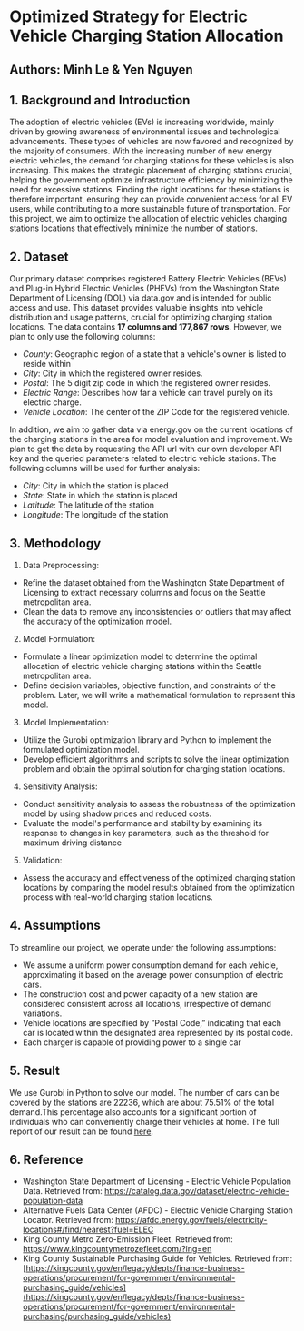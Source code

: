 # Optimized Strategy for Electric Vehicle Charging Station Allocation
Authors: Minh Le & Yen Nguyen
---
## 1. Background and Introduction
The adoption of electric vehicles (EVs) is increasing worldwide, mainly driven by growing awareness of environmental issues and technological advancements. These types of vehicles are now favored and recognized by the majority of consumers. With the increasing number of new energy electric vehicles, the demand for charging stations for these vehicles is also increasing. This makes the strategic placement of charging stations crucial, helping the government optimize infrastructure efficiency by minimizing the need for excessive stations. Finding the right locations for these stations is therefore important, ensuring they can provide convenient access for all EV users, while contributing to a more sustainable future of transportation.
For this project, we aim to optimize the allocation of electric vehicles charging stations locations that effectively minimize the number of stations. 

## 2. Dataset
Our primary dataset comprises registered Battery Electric Vehicles (BEVs) and Plug-in Hybrid Electric Vehicles (PHEVs) from the Washington State Department of Licensing (DOL) via data.gov and is intended for public access and use. This dataset provides valuable insights into vehicle distribution and usage patterns, crucial for optimizing charging station locations. The data contains **17 columns and 177,867 rows**. However, we plan to only use the following columns:
- *County*: Geographic region of a state that a vehicle's owner is listed to reside within
- *City*: City in which the registered owner resides.
- *Postal*: The 5 digit zip code in which the registered owner resides.
- *Electric Range*: Describes how far a vehicle can travel purely on its electric charge.
- *Vehicle Location*: The center of the ZIP Code for the registered vehicle.

In addition, we aim to gather data via energy.gov on the current locations of the charging stations in the area for model evaluation and improvement. We plan to get the data by requesting the API url with our own developer API key and the queried parameters related to electric vehicle stations. The following columns will be used for further analysis:
- *City*: City in which the station is placed
- *State*: State in which the station is placed
- *Latitude*: The latitude of the station
- *Longitude*: The longitude of the station

## 3. Methodology
1. Data Preprocessing: 
- Refine the dataset obtained from the Washington State Department of Licensing to extract necessary columns and focus on the Seattle metropolitan area.
- Clean the data to remove any inconsistencies or outliers that may affect the accuracy of the optimization model.
2. Model Formulation: 
- Formulate a linear optimization model to determine the optimal allocation of electric vehicle charging stations within the Seattle metropolitan area.
- Define decision variables, objective function, and constraints of the problem. Later, we will write a mathematical formulation to represent this model. 
3. Model Implementation: 
- Utilize the Gurobi optimization library and Python to implement the formulated optimization model.
- Develop efficient algorithms and scripts to solve the linear optimization problem and obtain the optimal solution for charging station locations.
4. Sensitivity Analysis: 
- Conduct sensitivity analysis to assess the robustness of the optimization model by using shadow prices and reduced costs.
- Evaluate the model's performance and stability by examining its response to changes in key parameters, such as the threshold for maximum driving distance 
5. Validation: 
- Assess the accuracy and effectiveness of the optimized charging station locations by comparing the model results obtained from the optimization process with real-world charging station locations.

## 4. Assumptions
To streamline our project, we operate under the following assumptions:
- We assume a uniform power consumption demand for each vehicle, approximating it based on the average power consumption of electric cars.
- The construction cost and power capacity of a new station are considered consistent across all locations, irrespective of demand variations.
- Vehicle locations are specified by ”Postal Code,” indicating that each car is located within the designated area represented by its postal code.
- Each charger is capable of providing power to a single car

## 5. Result
We use Gurobi in Python to solve our model. The number of cars can be covered by the stations are 22236, which are about 75.51% of the total demand.This percentage also accounts for a significant portion of individuals who can conveniently charge their vehicles at home. The full report of our result can be found [here](https://github.com/lqminhhh/Charging-Location-Optimization/blob/main/DA353_Final_Report.pdf).
## 6. Reference
- Washington State Department of Licensing - Electric Vehicle Population Data. Retrieved from: https://catalog.data.gov/dataset/electric-vehicle-population-data
- Alternative Fuels Data Center (AFDC) - Electric Vehicle Charging Station Locator. Retrieved from: https://afdc.energy.gov/fuels/electricity-locations#/find/nearest?fuel=ELEC
- King County Metro Zero-Emission Fleet. Retrieved from: https://www.kingcountymetrozefleet.com/?lng=en
- King County Sustainable Purchasing Guide for Vehicles. Retrieved from: [https://kingcounty.gov/en/legacy/depts/finance-business-operations/procurement/for-government/environmental-purchasing_guide/vehicles](https://kingcounty.gov/en/legacy/depts/finance-business-operations/procurement/for-government/environmental-purchasing/purchasing_guide/vehicles)
